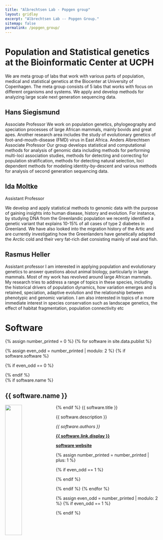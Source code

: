 ```yaml
---
title: "Albrechtsen Lab - Popgen group"
layout: gridlay
excerpt: "Albrechtsen Lab -- Popgen Group."
sitemap: false
permalink: /popgen_group/
---
```



# Population and Statistical genetics at the Bioinformatic Center at UCPH

We are meta group of labs that work with various parts of population, medical and statistical genetics at the Biocenter at University of Copenhagen. The meta group consists of 5 labs that works with focus on different organisms and systems. We apply and develop methods for analyzing large scale next generation sequencing data. 

## Hans Siegismund
Associate Professor
We work on population genetics, phylogeography and speciation processes of large African mammals, mainly bovids and great apes. Another research area includes the study of evolutionary genetics of foot-and-mouth-disease (FMD) virus in East Africa.
Anders Albrechtsen
Associate Professor
Our group develops statistical and computational methods for analysis of genomic data including methods for performing multi-loci association studies, methods for detecting and correcting for population stratification, methods for detecting natural selection, loci dependent methods for modeling identity-by-descent and various methods for analysis of second generation sequencing data.

## Ida Moltke
Assistant Professor

We develop and apply statistical methods to genomic data with the purpose of gaining insights into human disease, history and evolution. For instance, by studying DNA from the Greenlandic population we recently identified a genetic variant that explains 10-15% of all cases of type 2 diabetes in Greenland. We have also looked into the migration history of the Artic and are currently investigating how the Greenlanders have genetically adapted the Arctic cold and their very fat-rich diet consisting mainly of seal and fish.


## Rasmus Heller
Assistant professor
I am interested in applying population and evolutionary genetics to answer questions about animal biology, particularly in large mammals. Most of my work has revolved around large African mammals. My research tries to address a range of topics in these species, including the historical drivers of population dynamics, how variation emerges and is retained, speciation, adaptive evolution and the relationship between phenotypic and genomic variation. I am also interested in topics of a more immediate interest in species conservation such as landscape genetics, the effect of habitat fragmentation, population connectivity etc 



# Software


{% assign number_printed = 0 %}
{% for software in site.data.publist %}

{% assign even_odd = number_printed | modulo: 2 %}
{% if software.software %}

{% if even_odd == 0 %}
<div class="row">
{% endif %}

<div class="col-sm-6 clearfix">
 <div class="well">
  {% if software.name %}
  <h2>{{ software.name }}</h2>
  {% endif %}
  <pubtit>{{ software.title }}</pubtit>
  <img src="{{ site.url }}{{ site.baseurl }}/images/pubpic/{{ software.image }}" class="img-responsive" width="33%" style="float: left" />
  <p>{{ software.description }}</p>
  <p><em>{{ software.authors }}</em></p>
  <p><strong><a href="{{ software.link.url }}">{{ software.link.display }}</a></strong></p>
  <p><strong><a href="{{ software.software }}">software website</a></strong></p>  
 </div>
</div>

{% assign number_printed = number_printed | plus: 1 %}

{% if even_odd == 1 %}
</div>
{% endif %}

{% endif %}
{% endfor %}

{% assign even_odd = number_printed | modulo: 2 %}
{% if even_odd == 1 %}
</div>
{% endif %}

<p> &nbsp; </p>

